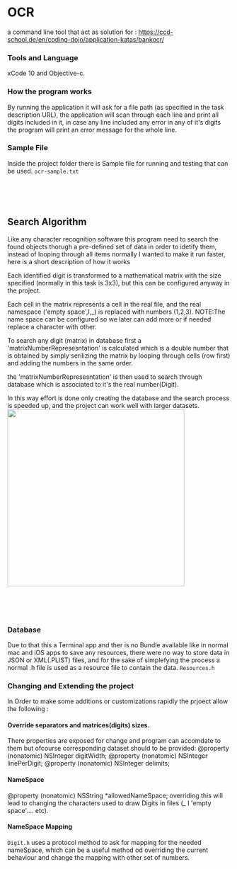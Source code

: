 # OCR
a command line tool that act as solution for : https://ccd-school.de/en/coding-dojo/application-katas/bankocr/

### Tools and Language
xCode 10 and Objective-c.

### How the program works
By running the application it will ask for a file path (as specified in the task description URL), the application will scan through each line and print all digits included in it, in case any line included any error in any of it's digits the program will print an error message for the whole line.

### Sample File
Inside the project folder there is Sample file for running and testing that can be used.  `ocr-sample.txt`

<br/>
<br/>
<br/>

## Search Algorithm

Like any character recognition software this program need to search the found objects thorugh a pre-defined set of data in order to idetify them, instead of looping through all items normally I wanted to make it run faster, here is a short description of how it works

Each identified digit is transformed to a mathematical matrix with the size specified (normally in this task is 3x3), but this can be configured anyway in the project.

Each cell in the matrix represents a cell in the real file, and the real namespace ('empty space',I,_) is replaced with numbers (1,2,3).
NOTE:The name space can be configured so we later can add more or if needed replace a character with other.

To search any digit (matrix) in database first a 'matrixNumberRepresesntation' is calculated which is a double number that is obtained by simply serilizing the matrix by looping through cells (row first) and adding the numbers in the same order.

the 'matrixNumberRepresesntation' is then used to search through database which is associated to it's the real number(Digit).

In this way effort is done only creating the database and the search process is speeded up, and the project can work well with larger datasets.
<br/>
<img width='400' src='https://user-images.githubusercontent.com/4721781/51793181-08b71180-21c5-11e9-834a-ec24c0f0d376.JPG'/>

<br/>
<br/>
<br/>

### Database

Due to that this a Terminal app and ther is no Bundle available like in normal mac and iOS apps to save any resources, there were no way to store data in JSON or XML(.PLIST) files, and for the sake of simplefying the process a normal .h file is used as a resource file to contain the data. `Resources.h`


### Changing and Extending the project

In Order to make some additions or customizations rapidly the prjoect allow the following :

#### Override separators and matrices(digits) sizes.
There properties are exposed for change and program can accomdate to them but ofcourse corresponding dataset should to be provided:
@property (nonatomic) NSInteger digitWidth;
@property (nonatomic) NSInteger linePerDigit;
@property (nonatomic) NSInteger delimits;

#### NameSpace
@property (nonatomic) NSString *allowedNameSpace;
overriding this will lead to changing the characters used to draw Digits in files (_ I 'empty space'.... etc).

#### NameSpace Mapping
`Digit.h` uses a protocol method to ask for mapping for the needed nameSpace, which can be a useful method od overriding the current behaviour and change the mapping with other set of numbers.
